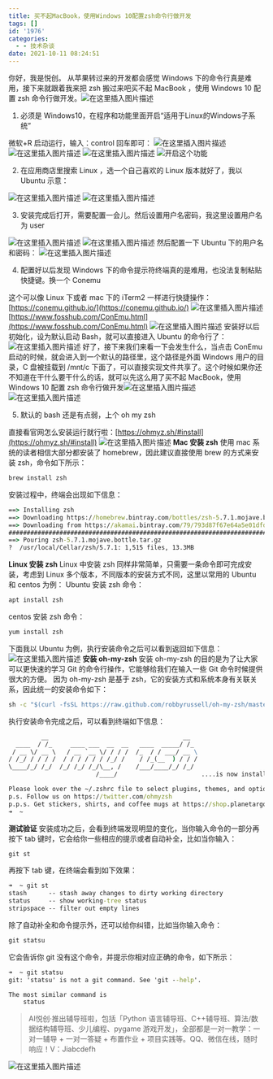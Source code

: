 ```yaml
---
title: 买不起MacBook，使用Windows 10配置zsh命令行做开发
tags: []
id: '1976'
categories:
  - - 技术杂谈
date: 2021-10-11 08:24:51
---
```


你好，我是悦创。 从苹果转过来的开发都会感觉 Windows 下的命令行真是难用，接下来就跟着我来把 zsh 搬过来吧买不起 MacBook ，使用 Windows 10 配置 zsh 命令行做开发。![在这里插入图片描述](https://img-blog.csdnimg.cn/5544a37708994620850b7af0dcdf0ad1.png)

1.  必须是 Windows10，在程序和功能里面开启“适用于Linux的Windows子系统”

微软+R 启动运行，输入：control 回车即可： ![在这里插入图片描述](https://img-blog.csdnimg.cn/2f26922f23994217b6cf777e6de94eea.png) ![在这里插入图片描述](https://img-blog.csdnimg.cn/16c4a599fc304134ad0cfe3d42233d75.png) ![在这里插入图片描述](https://img-blog.csdnimg.cn/b71a695389c741f283d5fb97933b8ee3.png) ![开启这个功能](https://img-blog.csdnimg.cn/20e85a637c0b45568d8b73392d3f6f35.png)

2.  在应用商店里搜索 Linux ，选一个自己喜欢的 Linux 版本就好了，我以 Ubuntu 示意：

![在这里插入图片描述](https://img-blog.csdnimg.cn/4c5b9795437b4a0bb4065e68bf815029.png) ![在这里插入图片描述](https://img-blog.csdnimg.cn/dbd51a5de2ea4840b3c6ac31e980fa97.png)

3.  安装完成后打开，需要配置一会儿。然后设置用户名密码，我这里设置用户名为 user

![在这里插入图片描述](https://img-blog.csdnimg.cn/41057acfc2dd41458eb0b5886afa5b93.png) ![在这里插入图片描述](https://img-blog.csdnimg.cn/f5b34ba9f8534009876bfcd946c7c4ca.png) 然后配置一下 Ubuntu 下的用户名和密码： ![在这里插入图片描述](https://img-blog.csdnimg.cn/de1ce9e18b8a47dd9066a342e36d4a9f.png)

4.  配置好以后发现 Windows 下的命令提示符终端真的是难用，也没法复制粘贴快捷键。换一个 Conemu

这个可以像 Linux 下或者 mac 下的 iTerm2 一样进行快捷操作：[https://conemu.github.io/](https://conemu.github.io/) ![在这里插入图片描述](https://img-blog.csdnimg.cn/2aac52c82d004db2946d402b205522ba.png) [https://www.fosshub.com/ConEmu.html](https://www.fosshub.com/ConEmu.html) ![在这里插入图片描述](https://img-blog.csdnimg.cn/806958959e79440f9b6bc43ee75e93d0.png) 安装好以后初始化，设为默认启动 Bash，就可以直接进入 Ubuntu 的命令行了： ![在这里插入图片描述](https://img-blog.csdnimg.cn/9da2a3e14d2b4c1c90d432902f54c768.png) 好了，接下来我们来看一下会发生什么，当点击 ConEmu 启动的时候，就会进入到一个默认的路径里，这个路径是外面 Windows 用户的目录，C 盘被挂载到 /mnt/c 下面了，可以直接实现文件共享了。这个时候如果你还不知道在干什么要干什么的话，就可以先这么用了买不起 MacBook，使用 Windows 10 配置 zsh 命令行做开发![在这里插入图片描述](https://img-blog.csdnimg.cn/716fef054c9f4e029e63b70ba1a91e94.png) ![在这里插入图片描述](https://img-blog.csdnimg.cn/d329b46661004403944c39ebcc562f77.png)

5.  默认的 bash 还是有点弱，上个 oh my zsh

直接看官网怎么安装运行就行啦：[https://ohmyz.sh/#install](https://ohmyz.sh/#install) ![在这里插入图片描述](https://img-blog.csdnimg.cn/a45f1416478c4b978a140e15f646be7f.png) **Mac 安装 zsh** 使用 mac 系统的读者相信大部分都安装了 homebrew，因此建议直接使用 brew 的方式来安装 zsh，命令如下所示：

```cmd
brew install zsh
```

安装过程中，终端会出现如下信息：

```cmd
==> Installing zsh
==> Downloading https://homebrew.bintray.com/bottles/zsh-5.7.1.mojave.bottle.tar
==> Downloading from https://akamai.bintray.com/79/793d87f67e64a5e01dfdea890af21
######################################################################## 100.0%
==> Pouring zsh-5.7.1.mojave.bottle.tar.gz
?  /usr/local/Cellar/zsh/5.7.1: 1,515 files, 13.3MB
```

**Linux 安装 zsh** Linux 中安装 zsh 同样非常简单，只需要一条命令即可完成安装，考虑到 Linux 多个版本，不同版本的安装方式不同，这里以常用的 Ubuntu 和 centos 为例： Ubuntu 安装 zsh 命令：

```cmd
apt install zsh
```

centos 安装 zsh 命令：

```cmd
yum install zsh
```

下面我以 Ubuntu 为例，执行安装命令之后可以看到返回如下信息： ![在这里插入图片描述](https://img-blog.csdnimg.cn/c47e4f8273a24c1e9c719918cbc7cf22.png) **安装 oh-my-zsh** 安装 oh-my-zsh 的目的是为了让大家可以更快速的学习 Git 的命令行操作，它能够给我们在输入一些 Git 命令时候提供很大的方便。 因为 oh-my-zsh 是基于 zsh，它的安装方式和系统本身有关联关系，因此统一的安装命令如下：

```cmd
sh -c "$(curl -fsSL https://raw.github.com/robbyrussell/oh-my-zsh/master/tools/install.sh)"
```

执行安装命令完成之后，可以看到终端如下信息：

```cmd
         __                                     __
  ____  / /_     ____ ___  __  __   ____  _____/ /_
 / __ \/ __ \   / __ `__ \/ / / /  /_  / / ___/ __ \
/ /_/ / / / /  / / / / / / /_/ /    / /_(__  ) / / /
\____/_/ /_/  /_/ /_/ /_/\__, /    /___/____/_/ /_/
                        /____/                       ....is now installed!

Please look over the ~/.zshrc file to select plugins, themes, and options.
p.s. Follow us on https://twitter.com/ohmyzsh
p.p.s. Get stickers, shirts, and coffee mugs at https://shop.planetargon.com/collections/oh-my-zsh
➜  ~
```

**测试验证** 安装成功之后，会看到终端发现明显的变化，当你输入命令的一部分再按下 tab 键时，它会给你一些相应的提示或者自动补全，比如当你输入：

```cmd
git st
```

再按下 tab 键，在终端会看到如下效果：

```cmd
➜  ~ git st
stash      -- stash away changes to dirty working directory
status     -- show working-tree status
stripspace -- filter out empty lines
```

除了自动补全和命令提示外，还可以给你纠错，比如当你输入命令：

```cmd
git statsu
```

它会告诉你 git 没有这个命令，并提示你相对应正确的命令，如下所示：

```cmd
➜  ~ git statsu
git: 'statsu' is not a git command. See 'git --help'.

The most similar command is
    status
```

> AI悦创·推出辅导班啦，包括「Python 语言辅导班、C++辅导班、算法/数据结构辅导班、少儿编程、pygame 游戏开发」，全部都是一对一教学：一对一辅导 + 一对一答疑 + 布置作业 + 项目实践等。QQ、微信在线，随时响应！V：Jiabcdefh

![在这里插入图片描述](https://img-blog.csdnimg.cn/99d1ceb0cfb74697979c6ab989c070f4.png)